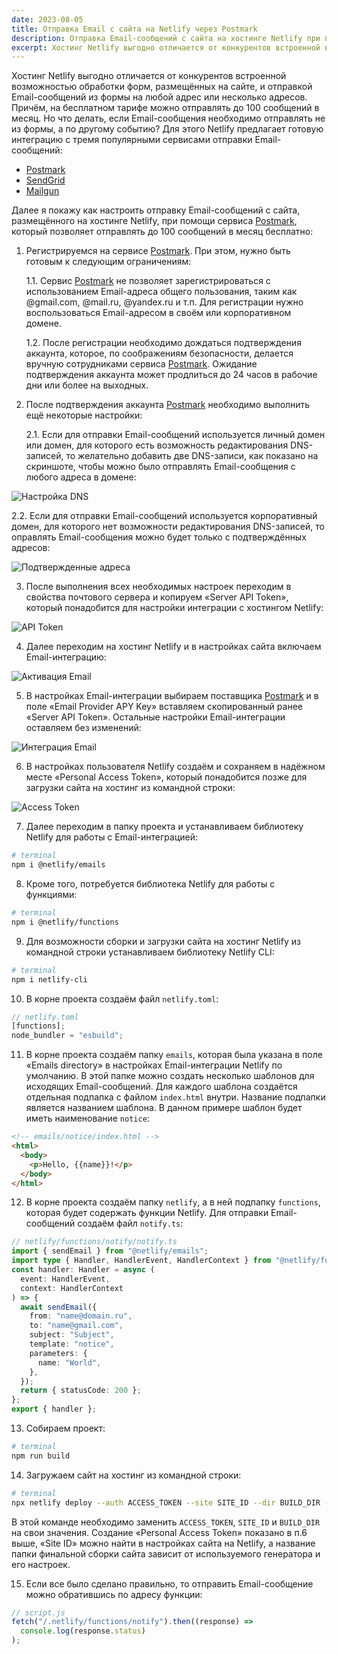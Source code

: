 ```yaml
---
date: 2023-08-05
title: Отправка Email c сайта на Netlify через Postmark
description: Отправка Email-сообщений c сайта на хостинге Netlify при помощи сервиса Postmark
excerpt: Хостинг Netlify выгодно отличается от конкурентов встроенной возможностью обработки форм, размещённых на сайте, и отправкой Email-сообщений из формы на любой адрес или несколько адресов. Но что делать, если Email-сообщения необходимо отправлять не из формы, а по другому событию...
---
```


Хостинг Netlify выгодно отличается от конкурентов встроенной возможностью обработки форм, размещённых на сайте, и отправкой Email-сообщений из формы на любой адрес или несколько адресов. Причём, на бесплатном тарифе можно отправлять до 100 сообщений в месяц. Но что делать, если Email-сообщения необходимо отправлять не из формы, а по другому событию? Для этого Netlify предлагает готовую интеграцию с тремя популярными сервисами отправки Email-сообщений:

- [Postmark](https://postmarkapp.com/)
- [SendGrid](https://sendgrid.com/)
- [Mailgun](https://www.mailgun.com/)

Далее я покажу как настроить отправку Email-сообщений с сайта, размещённого на хостинге Netlify, при помощи сервиса [Postmark](https://postmarkapp.com/), который позволяет отправлять до 100 сообщений в месяц бесплатно:

1. Регистрируемся на сервисе [Postmark](https://postmarkapp.com/). При этом, нужно быть готовым к следующим ограничениям:

   1.1. Сервис [Postmark](https://postmarkapp.com/) не позволяет зарегистрироваться с использованием Email-адреса общего пользования, таким как @gmail.com, @mail.ru, @yandex.ru и т.п. Для регистрации нужно воспользоваться Email-адресом в своём или корпоративном домене.

   1.2. После регистрации необходимо дождаться подтверждения аккаунта, которое, по соображениям безопасности, делается вручную сотрудниками сервиса [Postmark](https://postmarkapp.com/). Ожидание подтверждения аккаунта может продлиться до 24 часов в рабочие дни или более на выходных.

2. После подтверждения аккаунта [Postmark](https://postmarkapp.com/) необходимо выполнить ещё некоторые настройки:

   2.1. Если для отправки Email-сообщений используется личный домен или домен, для которого есть возможность редактирования DNS-записей, то желательно добавить две DNS-записи, как показано на скриншоте, чтобы можно было отправлять Email-сообщения с любого адреса в домене:

![Настройка DNS](/images/posts/send-email-netlify-postmark/img1.webp)

2.2. Если для отправки Email-сообщений используется корпоративный домен, для которого нет возможности редактирования DNS-записей, то оправлять Email-сообщения можно будет только с подтверждённых адресов:

![Подтвержденные адреса](/images/posts/send-email-netlify-postmark/img2.webp)

3. После выполнения всех необходимых настроек переходим в свойства почтового сервера и копируем «Server API Token», который понадобится для настройки интеграции с хостингом Netlify:

![API Token](/images/posts/send-email-netlify-postmark/img3.webp)

4. Далее переходим на хостинг Netlify и в настройках сайта включаем Email-интеграцию:

![Активация Email](/images/posts/send-email-netlify-postmark/img4.webp)

5. В настройках Email-интеграции выбираем поставщика [Postmark](https://postmarkapp.com/) и в поле «Email Provider APY Key» вставляем скопированный ранее «Server API Token». Остальные настройки Email-интеграции оставляем без изменений:

![Интеграция Email](/images/posts/send-email-netlify-postmark/img5.webp)

6. В настройках пользователя Netlify создаём и сохраняем в надёжном месте «Personal Access Token», который понадобится позже для загрузки сайта на хостинг из командной строки:

![Access Token](/images/posts/send-email-netlify-postmark/img6.webp)

7. Далее переходим в папку проекта и устанавливаем библиотеку Netlify для работы с Email-интеграцией:

```bash
# terminal
npm i @netlify/emails
```

8. Кроме того, потребуется библиотека Netlify для работы с функциями:

```bash
# terminal
npm i @netlify/functions
```

9. Для возможности сборки и загрузки сайта на хостинг Netlify из командной строки устанавливаем библиотеку Netlify CLI:

```bash
# terminal
npm i netlify-cli
```

10. В корне проекта создаём файл `netlify.toml`:

```js
// netlify.toml
[functions];
node_bundler = "esbuild";
```

11. В корне проекта создаём папку `emails`, которая была указана в поле «Emails directory» в настройках Email-интеграции Netlify по умолчанию. В этой папке можно создать несколько шаблонов для исходящих Email-сообщений. Для каждого шаблона создаётся отдельная подпапка с файлом `index.html` внутри. Название подпапки является названием шаблона. В данном примере шаблон будет иметь наименование `notice`:

```html
<!-- emails/notice/index.html -->
<html>
  <body>
    <p>Hello, {{name}}!</p>
  </body>
</html>
```

12. В корне проекта создаём папку `netlify`, а в ней подпапку `functions`, которая будет содержать функции Netlify. Для отправки Email-сообщений создаём файл `notify.ts`:

```ts
// netlify/functions/notify/notify.ts
import { sendEmail } from "@netlify/emails";
import type { Handler, HandlerEvent, HandlerContext } from "@netlify/functions";
const handler: Handler = async (
  event: HandlerEvent,
  context: HandlerContext
) => {
  await sendEmail({
    from: "name@domain.ru",
    to: "name@gmail.com",
    subject: "Subject",
    template: "notice",
    parameters: {
      name: "World",
    },
  });
  return { statusCode: 200 };
};
export { handler };
```

13. Собираем проект:

```bash
# terminal
npm run build
```

14. Загружаем сайт на хостинг из командной строки:

```bash
# terminal
npx netlify deploy --auth ACCESS_TOKEN --site SITE_ID --dir BUILD_DIR --prod --build
```

В этой команде необходимо заменить `ACCESS_TOKEN`, `SITE_ID` и `BUILD_DIR` на свои значения. Создание «Personal Access Token» показано в п.6 выше, «Site ID» можно найти в настройках сайта на Netlify, а название папки финальной сборки сайта зависит от используемого генератора и его настроек.

15. Если все было сделано правильно, то отправить Email-сообщение можно обратившись по адресу функции:

```js
// script.js
fetch("/.netlify/functions/notify").then((response) =>
  console.log(response.status)
);
```
